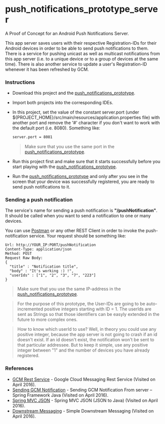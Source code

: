 # push_notifications_prototype_server
A Proof of Concept for an Android Push Notifications Server.

This app server saves users with their respective Registration-IDs for their Android devices in order to be able to send push notifications to them. There is a service for pushing unicast as well as multicast notifications from this app server (i.e. to a unique device or to a group of devices at the same time). There is also another service to update a user's Registration-ID whenever it has been refreshed by GCM.

### Instructions
* Download this project and the [push_notifications_prototype][push_notif_proto].

* Import both projects into the corresponding IDEs.

* In this project, set the value of the constant server.port (under ${PROJECT_HOME}/src/main/resources/application.properties file) with another port and remove the '#' character if you don't want to work with the default port (i.e. 8080). Something like:

    ```sh
   server.port = 8081
    ```
    > Make sure that you use the same port in the  [push_notifications_prototype][push_notif_proto].

* Run this project first and make sure that it starts successfully before you start playing with the [push_notifications_prototype][push_notif_proto].

* Run the [push_notifications_prototype][push_notif_proto] and only after you see in the screen that your device was successfully registered, you are ready to send push notifications to it.

### Sending a push notification

The service's name for sending a push notification is **"/pushNotification"**.
It should be called when you want to send a notification to one or many devices.

You can use [Postman][postman] or any other REST Client in order to invoke the push-notification service. Your request should be something like:

```
Url: http://YOUR_IP:PORT/pushNotification
Content-Type: application/json
Method: POST
Request Raw Body: 
{
  "title" : "Notification title",
  "body" : "It's working :) !",
  "userIds" : ["1", "2", "3", "7", "223"]
}
```
> Make sure that you use the same IP-address in the [push_notifications_prototype][push_notif_proto].

> For the purpose of this prototype, the User-IDs are going to be auto-incremented positive integers starting with ID = 1. The userIds are sent as Strings so that those identifiers can be easyly extended in the future to more complex ones.

> How to know which userId to use? Well, in theory you could use any positive integer, because the app server is not going to crash if an id doesn't exist. If an id doesn't exist, the notification won't be sent to that particular addressee. But to keep it simple, use any positive integer between "1" and the number of devices you have already registered.

### References
* [GCM Rest Service] - Google Cloud Messaging Rest Service (Visited on April 2016).
* [Sending GCM Notification] - Sending GCM Notification From server – Spring Framework Java (Visited on April 2016).
* [Spring MVC JSON] - Spring MVC JSON (JSON to Java) (Visited on April 2016).
* [Downstream Messaging] - Simple Downstream Messaging (Visited on April 2016).


[//]: # (These are reference links used in the body of this note)
   [push_notif_proto]: <https://github.com/ibalejandro/push_notifications_prototype>
   [postman]: <https://chrome.google.com/webstore/detail/postman/fhbjgbiflinjbdggehcddcbncdddomop>
   [GCM Rest Service]: <https://github.com/marlandy/gcm-rest>
   [Sending GCM Notification]: <http://www.devnub.com/sending-gcm-notification-from-server-spring-framework-java/>
   [Spring MVC JSON]: <http://hmkcode.com/spring-mvc-json-json-to-java/>
   [Downstream Messaging]: <https://developers.google.com/cloud-messaging/downstream>
